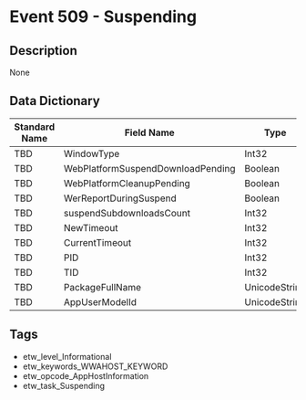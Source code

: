 # Event 509 - Suspending

## Description
None

## Data Dictionary
|Standard Name|Field Name|Type|Description|Sample Value|
|---|---|---|---|---|
|TBD|WindowType|Int32|None|`None`|
|TBD|WebPlatformSuspendDownloadPending|Boolean|None|`None`|
|TBD|WebPlatformCleanupPending|Boolean|None|`None`|
|TBD|WerReportDuringSuspend|Boolean|None|`None`|
|TBD|suspendSubdownloadsCount|Int32|None|`None`|
|TBD|NewTimeout|Int32|None|`None`|
|TBD|CurrentTimeout|Int32|None|`None`|
|TBD|PID|Int32|None|`None`|
|TBD|TID|Int32|None|`None`|
|TBD|PackageFullName|UnicodeString|None|`None`|
|TBD|AppUserModelId|UnicodeString|None|`None`|

## Tags
* etw_level_Informational
* etw_keywords_WWAHOST_KEYWORD
* etw_opcode_AppHostInformation
* etw_task_Suspending